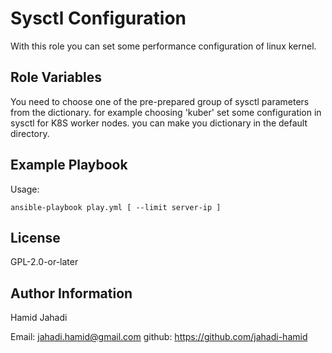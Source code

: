 Sysctl Configuration
=========

With this role you can set some performance configuration of linux kernel.


Role Variables
--------------

You need to choose one of the pre-prepared group of sysctl parameters from the dictionary.
for example choosing 'kuber' set some configuration in sysctl for K8S worker nodes. you can make you dictionary in the default directory.


Example Playbook
----------------

Usage:

    ansible-playbook play.yml [ --limit server-ip ]

License
-------

GPL-2.0-or-later

Author Information
------------------

Hamid Jahadi

Email: jahadi.hamid@gmail.com
github: https://github.com/jahadi-hamid
